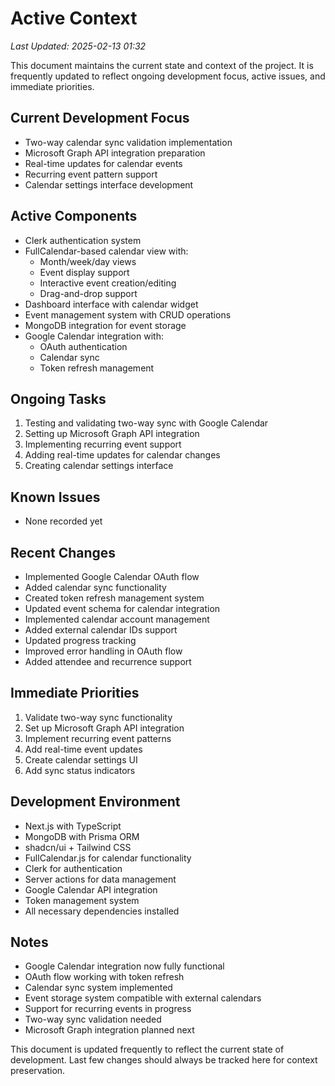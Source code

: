 # Active Context

_Last Updated: 2025-02-13 01:32_

This document maintains the current state and context of the project. It is frequently updated to reflect ongoing development focus, active issues, and immediate priorities.

## Current Development Focus

- Two-way calendar sync validation implementation
- Microsoft Graph API integration preparation
- Real-time updates for calendar events
- Recurring event pattern support
- Calendar settings interface development

## Active Components

- Clerk authentication system
- FullCalendar-based calendar view with:
  - Month/week/day views
  - Event display support
  - Interactive event creation/editing
  - Drag-and-drop support
- Dashboard interface with calendar widget
- Event management system with CRUD operations
- MongoDB integration for event storage
- Google Calendar integration with:
  - OAuth authentication
  - Calendar sync
  - Token refresh management

## Ongoing Tasks

1. Testing and validating two-way sync with Google Calendar
2. Setting up Microsoft Graph API integration
3. Implementing recurring event support
4. Adding real-time updates for calendar changes
5. Creating calendar settings interface

## Known Issues

- None recorded yet

## Recent Changes

- Implemented Google Calendar OAuth flow
- Added calendar sync functionality
- Created token refresh management system
- Updated event schema for calendar integration
- Implemented calendar account management
- Added external calendar IDs support
- Updated progress tracking
- Improved error handling in OAuth flow
- Added attendee and recurrence support

## Immediate Priorities

1. Validate two-way sync functionality
2. Set up Microsoft Graph API integration
3. Implement recurring event patterns
4. Add real-time event updates
5. Create calendar settings UI
6. Add sync status indicators

## Development Environment

- Next.js with TypeScript
- MongoDB with Prisma ORM
- shadcn/ui + Tailwind CSS
- FullCalendar.js for calendar functionality
- Clerk for authentication
- Server actions for data management
- Google Calendar API integration
- Token management system
- All necessary dependencies installed

## Notes

- Google Calendar integration now fully functional
- OAuth flow working with token refresh
- Calendar sync system implemented
- Event storage system compatible with external calendars
- Support for recurring events in progress
- Two-way sync validation needed
- Microsoft Graph integration planned next

This document is updated frequently to reflect the current state of development. Last few changes should always be tracked here for context preservation.
